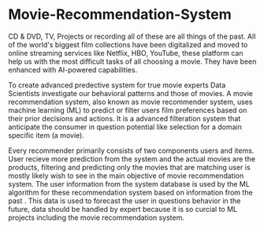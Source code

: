 # Movie-Recommendation-System

CD & DVD, TV, Projects or recording all of these are all things of the past. All of the world's  biggest film collections have been digitalized and moved to online streaming services like Netflix, HBO, YouTube, these platform can help us with the most difficult tasks of all choosing a movie. They have been enhanced with AI-powered capabilities.

To create advanced predective system for true movie experts Data Scientists investigate our behavioral patterns and those of movies. A movie recommendation system, also known as movie recommender system, uses machine learning (ML) to predict or filter users film preferences based on their prior decisions and actions. It is a advanced filteration system that anticipate the consumer in question potential like selection for a domain specific item (a movie).

Every recommender primarily consists of two components users and items. User recieve more prediction from the system and the actual movies are the products, filtering and predicting only the movies that are matching user is mostly likely wish to see in the main objective of movie recommendation system. The user information from the system database is used by  the ML algorithm for these recommendation system based on information from the past . This  data is used to forecast the user in questions behavior in the future, data should be handled by expert because it is so curcial to ML projects including the movie recommendation system.
